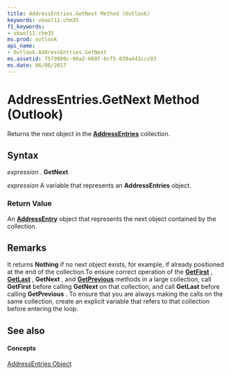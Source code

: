 ```yaml
---
title: AddressEntries.GetNext Method (Outlook)
keywords: vbaol11.chm35
f1_keywords:
- vbaol11.chm35
ms.prod: outlook
api_name:
- Outlook.AddressEntries.GetNext
ms.assetid: 7579909c-90a2-660f-6cf5-039a441ccc93
ms.date: 06/08/2017
---
```



# AddressEntries.GetNext Method (Outlook)

Returns the next object in the  **[AddressEntries](Outlook.AddressEntries.md)** collection.


## Syntax

 _expression_ . **GetNext**

 _expression_ A variable that represents an **AddressEntries** object.


### Return Value

An  **[AddressEntry](Outlook.AddressEntry.md)** object that represents the next object contained by the collection.


## Remarks

It returns  **Nothing** if no next object exists, for example, if already positioned at the end of the collection.To ensure correct operation of the **[GetFirst](Outlook.AddressEntries.GetFirst.md)** , **[GetLast](Outlook.AddressEntries.GetLast.md)** , **GetNext** , and **[GetPrevious](Outlook.AddressEntries.GetPrevious.md)** methods in a large collection, call **GetFirst** before calling **GetNext** on that collection, and call **GetLast** before calling **GetPrevious** . To ensure that you are always making the calls on the same collection, create an explicit variable that refers to that collection before entering the loop.


## See also


#### Concepts


[AddressEntries Object](Outlook.AddressEntries.md)

